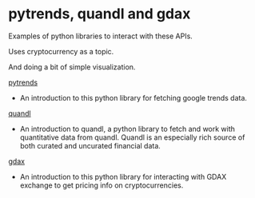 # pytrends, quandl and gdax

Examples of python libraries to interact with these APIs.

Uses cryptocurrency as a topic.

And doing a bit of simple visualization.

<!---
If notebooks aren't showing on github, use jupyter nbviewer like so:

    [http://nbviewer.jupyter.org/github/<gitUserName>/<project>/blob/master/<notebook.ipynb>]
--->

[pytrends](http://nbviewer.jupyter.org/github/charlieccarey/mining/blob/master/using_pytrends.ipynb)

- An introduction to this python library for fetching google trends data.

[quandl](http://nbviewer.jupyter.org/github/charlieccarey/mining/blob/master/quandl_example_gdax_btc.ipynb)

- An introduction to quandl, a python library to fetch and work with quantitative data from quandl. Quandl is an especially rich source of both curated and uncurated financial data.

[gdax](http://nbviewer.jupyter.org/github/charlieccarey/mining/blob/master/gdax_price_example.ipynb)

- An introduction to this python library for interacting with GDAX exchange to get pricing info on cryptocurrencies.
